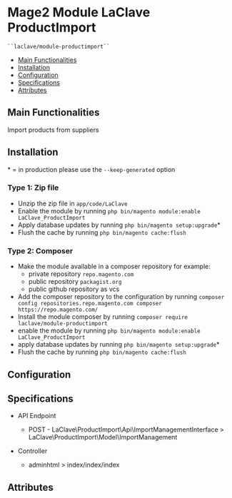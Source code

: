 # Mage2 Module LaClave ProductImport

    ``laclave/module-productimport``

 - [Main Functionalities](#markdown-header-main-functionalities)
 - [Installation](#markdown-header-installation)
 - [Configuration](#markdown-header-configuration)
 - [Specifications](#markdown-header-specifications)
 - [Attributes](#markdown-header-attributes)


## Main Functionalities
Import products from suppliers

## Installation
\* = in production please use the `--keep-generated` option

### Type 1: Zip file

 - Unzip the zip file in `app/code/LaClave`
 - Enable the module by running `php bin/magento module:enable LaClave_ProductImport`
 - Apply database updates by running `php bin/magento setup:upgrade`\*
 - Flush the cache by running `php bin/magento cache:flush`

### Type 2: Composer

 - Make the module available in a composer repository for example:
    - private repository `repo.magento.com`
    - public repository `packagist.org`
    - public github repository as vcs
 - Add the composer repository to the configuration by running `composer config repositories.repo.magento.com composer https://repo.magento.com/`
 - Install the module composer by running `composer require laclave/module-productimport`
 - enable the module by running `php bin/magento module:enable LaClave_ProductImport`
 - apply database updates by running `php bin/magento setup:upgrade`\*
 - Flush the cache by running `php bin/magento cache:flush`


## Configuration




## Specifications

 - API Endpoint
	- POST - LaClave\ProductImport\Api\ImportManagementInterface > LaClave\ProductImport\Model\ImportManagement

 - Controller
	- adminhtml > index/index/index


## Attributes



